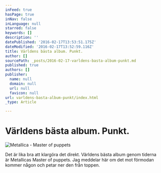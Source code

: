 ```yaml
---
inFeed: true
hasPage: true
inNav: false
inLanguage: null
starred: false
keywords: []
description: ''
datePublished: '2016-02-17T13:53:51.175Z'
dateModified: '2016-02-17T13:52:59.116Z'
title: Världens bästa album. Punkt.
author: []
sourcePath: _posts/2016-02-17-varldens-basta-album-punkt.md
published: true
authors: []
publisher:
  name: null
  domain: null
  url: null
  favicon: null
url: varldens-basta-album-punkt/index.html
_type: Article

---
```

# Världens bästa album. Punkt.
![Metallica - Master of puppets](https://s3-us-west-2.amazonaws.com/the-grid-img/p/9b338b5160cca3481c87eb1a71036f11c0cf934e.jpg)

Det är lika bra att klargöra det direkt. Världens bästa album genom tiderna är Metallicas Master of puppets. Jag meddelar här om det mot förmodan kommer någon och petar ner den från toppen.